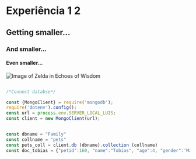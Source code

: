 # Experiência 1 2
## Getting smaller...
### And smaller...
#### Even smaller...

![Image of Zelda in Echoes of Wisdom](https://images.nintendolife.com/aa2693b38e42a/echoes-of-wisdom.large.jpg)

``` javascript

/*Connect databse*/

const {MongoClient} = require('mongodb');
require('dotenv').config();
const url = process.env.SERVER_LOCAL_LUIS;
const client = new MongoClient(url);


const dbname = "Family"
const collname = "pets"
const pets_coll = client.db (dbname).collection (collname)
const doc_tobias = {"petid":160, "name":"Tobias", "age":4, "gender":'Male'};

```
